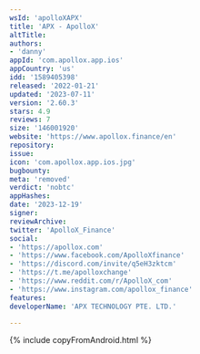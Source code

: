 ```yaml
---
wsId: 'apolloXAPX'
title: 'APX - ApolloX'
altTitle: 
authors:
- 'danny'
appId: 'com.apollox.app.ios'
appCountry: 'us'
idd: '1589405398'
released: '2022-01-21'
updated: '2023-07-11'
version: '2.60.3'
stars: 4.9
reviews: 7
size: '146001920'
website: 'https://www.apollox.finance/en'
repository: 
issue: 
icon: 'com.apollox.app.ios.jpg'
bugbounty: 
meta: 'removed'
verdict: 'nobtc'
appHashes: 
date: '2023-12-19'
signer: 
reviewArchive: 
twitter: 'ApolloX_Finance'
social:
- 'https://apollox.com'
- 'https://www.facebook.com/ApolloXfinance'
- 'https://discord.com/invite/q5eH3zktcm'
- 'https://t.me/apolloxchange'
- 'https://www.reddit.com/r/ApolloX_com'
- 'https://www.instagram.com/apollox_finance'
features: 
developerName: 'APX TECHNOLOGY PTE. LTD.'

---
```


{% include copyFromAndroid.html %}
